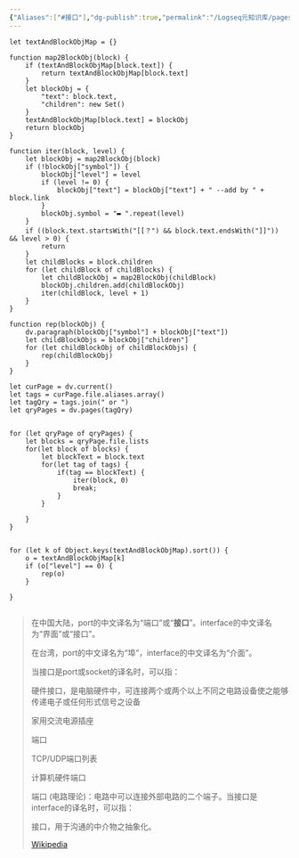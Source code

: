 ```yaml
---
{"Aliases":["#接口"],"dg-publish":true,"permalink":"/Logseq元知识库/pages/接口/","dgPassFrontmatter":true}
---
```


>

``` dataviewjs
let textAndBlockObjMap = {}

function map2BlockObj(block) {
	if (textAndBlockObjMap[block.text]) {
		return textAndBlockObjMap[block.text]
	}
	let blockObj = {
		"text": block.text,
		"children": new Set()
	}
	textAndBlockObjMap[block.text] = blockObj
	return blockObj
}

function iter(block, level) {
	let blockObj = map2BlockObj(block)
	if (!blockObj["symbol"]) {
		blockObj["level"] = level
		if (level != 0) {
			blockObj["text"] = blockObj["text"] + " --add by " + block.link
		} 
		blockObj.symbol = "▬ ".repeat(level)
	}
	if ((block.text.startsWith("[[？") && block.text.endsWith("]]")) && level > 0) {
		return
	}
	let childBlocks = block.children
	for (let childBlock of childBlocks) {
		let childBlockObj = map2BlockObj(childBlock)
		blockObj.children.add(childBlockObj)
		iter(childBlock, level + 1)
	}
}

function rep(blockObj) {
	dv.paragraph(blockObj["symbol"] + blockObj["text"])
	let childBlockObjs = blockObj["children"]
	for (let childBlockObj of childBlockObjs) {
		rep(childBlockObj)
	}
}

let curPage = dv.current()
let tags = curPage.file.aliases.array()
let tagQry = tags.join(" or ")
let qryPages = dv.pages(tagQry)


for (let qryPage of qryPages) {
	let blocks = qryPage.file.lists
	for(let block of blocks) {
		let blockText = block.text
		for(let tag of tags) {
			if(tag == blockText) {
				iter(block, 0)
				break;
			}
		}

	}
}


for (let k of Object.keys(textAndBlockObjMap).sort()) {
	o = textAndBlockObjMap[k]
	if (o["level"] == 0) {
		rep(o)
	}

}


```		

> 在中国大陆，port的中文译名为“端口”或“**接口**”。interface的中文译名为“界面”或“接口”。
>
> 在台湾，port的中文译名为“埠”，interface的中文译名为“介面”。
>
> 当接口是port或socket的译名时，可以指：
>
> 
>
> 硬件接口，是电脑硬件中，可连接两个或两个以上不同之电路设备使之能够传递电子或任何形式信号之设备
>
> 家用交流电源插座
>
> 端口
>
> TCP/UDP端口列表
>
> 计算机硬件端口
>
> 端口 (电路理论)：电路中可以连接外部电路的二个端子。当接口是interface的译名时，可以指：
>
> 
>
> 接口，用于沟通的中介物之抽象化。
>
> [Wikipedia](https://zh.wikipedia.org/wiki/%E6%8E%A5%E5%8F%A3)
